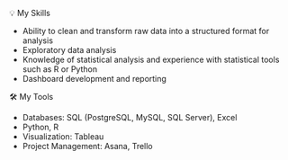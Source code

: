 💡 My Skills
- Ability to clean and transform raw data into a structured format for analysis
- Exploratory data analysis
- Knowledge of statistical analysis and experience with statistical tools such as R or Python
- Dashboard development and reporting

 🛠️ My Tools
 
- Databases: SQL (PostgreSQL, MySQL, SQL Server), Excel 
- Python, R
- Visualization: Tableau <br>
- Project Management: Asana, Trello
